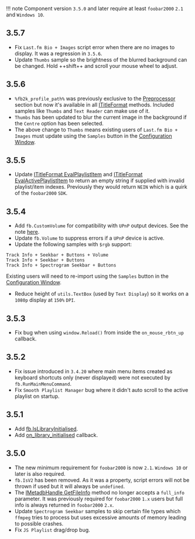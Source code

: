 !!! note
	Component version `3.5.0` and later require at least `foobar2000` `2.1` and `Windows 10`.

## 3.5.7
- Fix `Last.fm Bio + Images` script error when there are no images to display. It was a regression in `3.5.6`.
- Update `Thumbs` sample so the brightness of the blurred background can be changed. Hold ++shift++ and scroll your mouse wheel to adjust.

## 3.5.6
- `%fb2k_profile_path%` was previously exclusive to the [Preprocessor](../preprocessors.md) section but now it's available in all [ITitleFormat](../interfaces/ITitleFormat.md) methods. Included samples like `Thumbs` and `Text Reader` can make use of it.
- `Thumbs` has been updated to blur the current image in the background if the `Centre` option has been selected.
- The above change to `Thumbs` means existing users of `Last.fm Bio + Images` must update using the `Samples` button in the [Configuration Window](../configuration-window.md).

## 3.5.5
- Update [ITitleFormat EvalPlaylistItem](../interfaces/ITitleFormat.md#evalplaylistitemplaylistindex-playlistitemindex)
and [ITitleFormat EvalActivePlaylistItem](../interfaces/ITitleFormat.md#evalactiveplaylistitemplaylistitemindex)
to return an empty string if supplied with invalid playlist/item indexes. Previously they would return `NEIN`
which is a quirk of the `foobar2000` `SDK`.

## 3.5.4
- Add `fb.CustomVolume` for compatibility with `UPnP` output devices. See the note [here](../namespaces/fb.md).
- Update `fb.Volume` to suppress errors if a `UPnP` device is active.
- Update the following samples with `$rgb` support:
```
Track Info + Seekbar + Buttons + Volume
Track Info + Seekbar + Buttons
Track Info + Spectrogram Seekbar + Buttons
```
Existing users will need to re-import using the `Samples` button in the [Configuration Window](../configuration-window.md).
- Reduce height of `utils.TextBox` (used by `Text Display`) so it works on a `1080p` display at `150%` `DPI`.

## 3.5.3
- Fix bug when using `window.Reload()` from inside the `on_mouse_rbtn_up` callback.

## 3.5.2
- Fix issue introduced in `3.4.20` where main menu items created as keyboard shortcuts only (never displayed)
were not executed by `fb.RunMainMenuCommand`.
- Fix `Smooth Playlist Manager` bug where it didn't auto scroll to the active playlist on startup.

## 3.5.1
- Add [fb.IsLibraryInitialised](../namespaces/fb.md#fbislibraryinitialised).
- Add [on_library_initialised](../callbacks/foobar2000.md#on_library_initialised) callback.

## 3.5.0
- The new minimum requirement for `foobar2000` is now `2.1`. `Windows 10` or later is also required.
- `fb.IsV2` has been removed. As it was a property, script errors will not be thrown if used but it will always be
`undefined`.
- The [IMetadbHandle GetFileInfo](../interfaces/IMetadbHandle.md#getfileinfo) method no longer accepts a `full_info`
parameter. It was previously required for `foobar2000` `1.x` users but full info is always returned in
`foobar2000` `2.x`.
- Update `Spectrogram Seekbar` samples to skip certain file types which `ffmpeg` tries to process but uses excessive
amounts of memory leading to possible crashes.
- Fix `JS Playlist` drag/drop bug.
